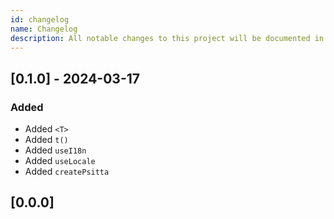 ```yaml
---
id: changelog
name: Changelog
description: All notable changes to this project will be documented in this file.
---
```


## [0.1.0] - 2024-03-17

### Added

- Added `<T>`
- Added `t()`
- Added `useI18n`
- Added `useLocale`
- Added `createPsitta`

## [0.0.0]
